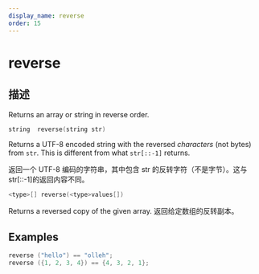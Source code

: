 ```yaml
---
display_name: reverse
order: 15
---
```


# reverse

## 描述

Returns an array or string in reverse order.

```c
string  reverse(string str)
```

Returns a UTF-8 encoded string with the reversed _characters_ (not bytes) from `str`. This is different from what `str[::-1]` returns.

返回一个 UTF-8 编码的字符串，其中包含 str 的反转字符（不是字节）。这与 str[::-1]的返回内容不同。

```c
<type>[] reverse(<type>values[])
```

Returns a reversed copy of the given array.
返回给定数组的反转副本。

## Examples

```c
reverse ("hello") == "olleh";
reverse ({1, 2, 3, 4}) == {4, 3, 2, 1};
```
